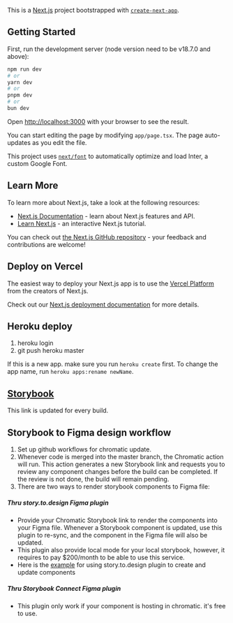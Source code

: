 This is a [Next.js](https://nextjs.org/) project bootstrapped with [`create-next-app`](https://github.com/vercel/next.js/tree/canary/packages/create-next-app).

## Getting Started

First, run the development server (node version need to be v18.7.0 and above):

```bash
npm run dev
# or
yarn dev
# or
pnpm dev
# or
bun dev
```

Open [http://localhost:3000](http://localhost:3000) with your browser to see the result.

You can start editing the page by modifying `app/page.tsx`. The page auto-updates as you edit the file.

This project uses [`next/font`](https://nextjs.org/docs/basic-features/font-optimization) to automatically optimize and load Inter, a custom Google Font.

## Learn More

To learn more about Next.js, take a look at the following resources:

- [Next.js Documentation](https://nextjs.org/docs) - learn about Next.js features and API.
- [Learn Next.js](https://nextjs.org/learn) - an interactive Next.js tutorial.

You can check out [the Next.js GitHub repository](https://github.com/vercel/next.js/) - your feedback and contributions are welcome!

## Deploy on Vercel

The easiest way to deploy your Next.js app is to use the [Vercel Platform](https://vercel.com/new?utm_medium=default-template&filter=next.js&utm_source=create-next-app&utm_campaign=create-next-app-readme) from the creators of Next.js.

Check out our [Next.js deployment documentation](https://nextjs.org/docs/deployment) for more details.

## Heroku deploy

1. heroku login
2. git push heroku master

If this is a new app. make sure you run `heroku create` first. To change the app name, run `heroku apps:rename newName`.

## [Storybook](https://master--6689ca7199e333f9d3ccb71f.chromatic.com/)
This link is updated for every build.

## Storybook to Figma design workflow
1. Set up github workflows for chromatic update.
2. Whenever code is merged into the master branch, the Chromatic action will run. This action generates a new Storybook link and requests you to review any component changes before the build can be completed. If the review is not done, the build will remain pending.
3. There are two ways to render storybook components to Figma file:
##### Thru story.to.design Figma plugin
- Provide your Chromatic Storybook link to render the components into your Figma file. Whenever a Storybook component is updated, 
          use this plugin to re-sync, and the component in the Figma file will also be updated.
- This plugin also provide local mode for your local storybook, however, it requires to pay $200/month to be able to use this service.
- Here is the [example](https://www.figma.com/design/zK1G0p1eYw0V7HX7JWNdex/Prototyping-in-Figma?node-id=115-499&t=Wq5vf33JKiMXgTis-1ple)
           for using story.to.design plugin to create and update components       
##### Thru Storybook Connect Figma plugin
- This plugin only work if your component is hosting in chromatic. it's free to use.
    
   

  
